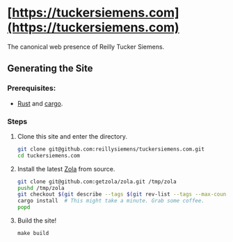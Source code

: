 # [https://tuckersiemens.com](https://tuckersiemens.com)

The canonical web presence of Reilly Tucker Siemens.

## Generating the Site

### Prerequisites:
- [Rust] and [cargo].

### Steps
1. Clone this site and enter the directory.
   ```bash
   git clone git@github.com:reillysiemens/tuckersiemens.com.git
   cd tuckersiemens.com
   ```
2. Install the latest [Zola] from source.
   ```bash
   git clone git@github.com:getzola/zola.git /tmp/zola
   pushd /tmp/zola
   git checkout $(git describe --tags $(git rev-list --tags --max-count=1))
   cargo install  # This might take a minute. Grab some coffee.
   popd
   ```
3. Build the site!
   ```
   make build
   ```

[Rust]: https://www.rust-lang.org
[cargo]: https://crates.io/install
[Zola]: https://github.com/getzola/zola
